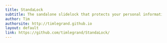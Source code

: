 ```yaml
---
title: StandaLock
subtitle: The sandalone slidelock that protects your personal information from spambots!
author: Tim
authorsite: http://timlegrand.github.io
layout: default
link: https://github.com/timlegrand/StandaLock/
---
```

